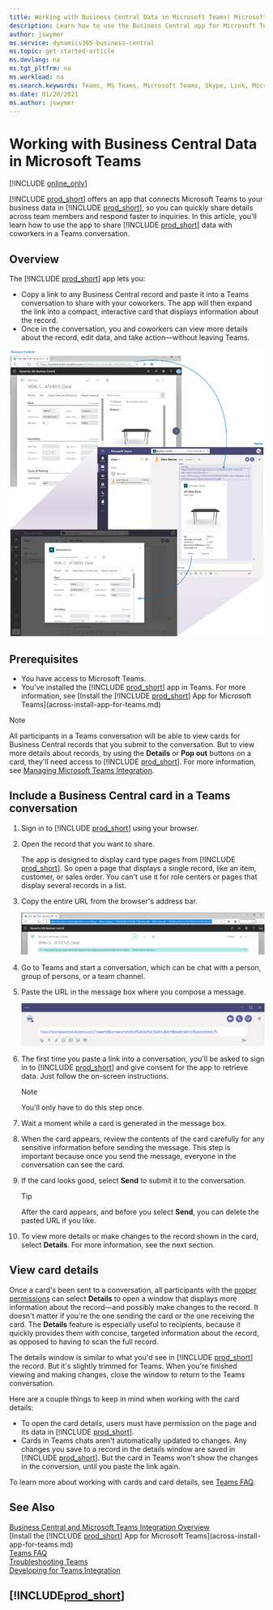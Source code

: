 ```yaml
---
title: Working with Business Central Data in Microsoft Teams| Microsoft Docs
description: Learn how to use the Business Central app for Microsoft Teams.
author: jswymer
ms.service: dynamics365-business-central
ms.topic: get-started-article
ms.devlang: na
ms.tgt_pltfrm: na
ms.workload: na
ms.search.keywords: Teams, MS Teams, Microsoft Teams, Skype, Link, Microsoft 365, collaborate, collaboration, teamwork
ms.date: 01/20/2021
ms.author: jswymer
---
```


# Working with Business Central Data in Microsoft Teams

[!INCLUDE [online_only](includes/online_only.md)]

[!INCLUDE [prod_short](includes/prod_short.md)] offers an app that connects Microsoft Teams to your business data in [!INCLUDE [prod_short](includes/prod_short.md)], so you can quickly share details across team members and respond faster to inquiries. In this article, you'll learn how to use the app to share [!INCLUDE [prod_short](includes/prod_short.md)] data with coworkers in a Teams conversation.

## Overview

The [!INCLUDE [prod_short](includes/prod_short.md)] app lets you:

- Copy a link to any Business Central record and paste it into a Teams conversation to share with your coworkers. The app will then expand the link into a compact, interactive card that displays information about the record.
- Once in the conversation, you and coworkers can view more details about the record, edit data, and take action&mdash;without leaving Teams.

[![Teams integration with Business Central](media/teams-intro-v3.png)](media/teams-intro-v3.png#lightbox)

## Prerequisites

- You have access to Microsoft Teams.
- You've installed the [!INCLUDE [prod_short](includes/prod_short.md)] app in Teams. For more information, see [Install the [!INCLUDE [prod_short](includes/prod_short.md)] App for Microsoft Teams](across-install-app-for-teams.md)

> [!NOTE]
> All participants in a Teams conversation will be able to view cards for Business Central records that you submit to the conversation. But to view more details about records, by using the **Details** or **Pop out** buttons on a card, they'll need access to [!INCLUDE [prod_short](includes/prod_short.md)]. For more information, see [Managing Microsoft Teams Integration](admin-teams-integration.md#minimum-requirements-1).

## Include a Business Central card in a Teams conversation

1. Sign in to [!INCLUDE [prod_short](includes/prod_short.md)] using your browser.
2. Open the record that you want to share.

    The app is designed to display card type pages from [!INCLUDE [prod_short](includes/prod_short.md)]. So open a page that displays a single record, like an item, customer, or sales order. You can't use it for role centers or pages that display several records in a list.

3. Copy the entire URL from the browser's address bar.

   ![Copy Business Central URL from browser](media/teams-url-v2.png)
4. Go to Teams and start a conversation, which can be chat with a person, group of persons, or a team channel.

    <!--Teams imposes a few limitations here eg. you cannot unfurl a link during a Voice/Video call :/ We should probably only mention this in a Troubleshooting section (and i hope it will also be fixed soon)-->
5. Paste the URL in the message box where you compose a message.

   ![Paste Business Central URL in Teams](media/teams-paste-url-v2.png)
6. The first time you paste a link into a conversation, you'll be asked to sign in to [!INCLUDE [prod_short](includes/prod_short.md)] and give consent for the app to retrieve data. Just follow the on-screen instructions.

    > [!NOTE]
    > You'll only have to do this step once.

7. Wait a moment while a card is generated in the message box.

8. When the card appears, review the contents of the card carefully for any sensitive information before sending the message. This step is important because once you send the message, everyone in the conversation can see the card.

9. If the card looks good, select **Send** to submit it to the conversation.

    > [!TIP]
    > After the card appears, and before you select **Send**, you can delete the pasted URL if you like.

10. To view more details or make changes to the record shown in the card, select **Details**. For more information, see the next section.

## View card details

Once a card's been sent to a conversation, all participants with the [proper permissions](admin-teams-integration.md#permissions) can select **Details** to open a window that displays more information about the record&mdash;and possibly make changes to the record. It doesn't matter if you're the one sending the card or the one receiving the card. The **Details** feature is especially useful to recipients, because it quickly provides them with concise, targeted information about the record, as opposed to having to scan the full record.

The details window is similar to what you'd see in [!INCLUDE [prod_short](includes/prod_short.md)] the record. But it's slightly trimmed for Teams. When you're finished viewing and making changes, close the window to return to the Teams conversation.

Here are a couple things to keep in mind when working with the card details:

- To open the card details, users must have permission on the page and its data in [!INCLUDE [prod_short](includes/prod_short.md)].
- Cards in Teams chats aren't automatically updated to changes. Any changes you save to a record in the details window are saved in [!INCLUDE [prod_short](includes/prod_short.md)]. But the card in Teams won't show the changes in the conversion, until you paste the link again.

To learn more about working with cards and card details, see [Teams FAQ](teams-faq.md).

## See Also

[Business Central and Microsoft Teams Integration Overview](across-teams-overview.md)  
[Install the [!INCLUDE [prod_short](includes/prod_short.md)] App for Microsoft Teams](across-install-app-for-teams.md)  
[Teams FAQ](teams-faq.md)  
[Troubleshooting Teams](admin-teams-troubleshooting.md)  
[Developing for Teams Integration](/dynamics365/business-central/dev-itpro/developer/devenv-develop-for-teams)  

## [!INCLUDE[prod_short](includes/free_trial_md.md)]  
